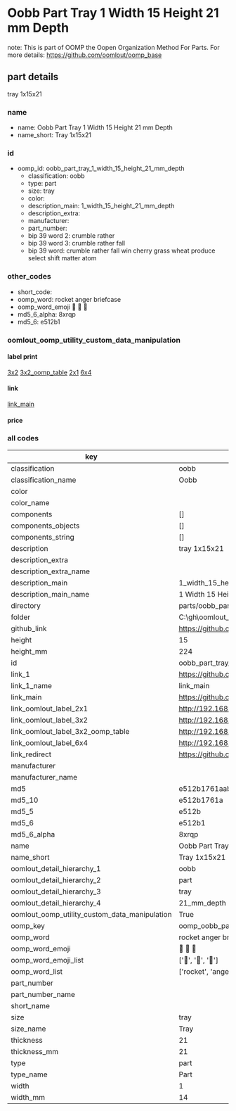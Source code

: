 # Oobb Part Tray 1 Width 15 Height 21 mm Depth  

note: This is part of OOMP the Oopen Organization Method For Parts. For more details: https://github.com/oomlout/oomp_base

##  part details
  



tray 1x15x21



### name
* name: Oobb Part Tray 1 Width 15 Height 21 mm Depth
* name_short: Tray 1x15x21 
### id
* oomp_id: oobb_part_tray_1_width_15_height_21_mm_depth
  * classification: oobb
  * type: part
  * size: tray
  * color: 
  * description_main: 1_width_15_height_21_mm_depth
  * description_extra: 
  * manufacturer: 
  * part_number: 
  * bip 39 word 2: crumble rather
  * bip 39 word 3: crumble rather fall
  * bip 39 word: crumble rather fall win cherry grass wheat produce select shift matter atom

### other_codes
* short_code: 
* oomp_word: rocket anger briefcase
* oomp_word_emoji :rocket: :anger: :briefcase:
* md5_6_alpha: 8xrqp
* md5_6: e512b1






### oomlout_oomp_utility_custom_data_manipulation
#### label print
[3x2](http://192.168.1.245:1112/?label=oomp%208xrqp)
[3x2_oomp_table](http://192.168.1.108:1112/?label=oomp%208xrqp)
[2x1](http://192.168.1.242:1112/?label=oomp%208xrqp)
[6x4](http://192.168.1.55:1112/?label=oomp%208xrqp)    

#### link

[link_main](https://github.com/oomlout/oomlout_oobb_version_4_generated_parts/tree/main/navigation_oomp/oobb/part/tray/1_width_15_height_21_mm_depth/part)                              

#### price







### all codes 
| key | value |  
| --- | --- |  
| classification | oobb |  
| classification_name | Oobb |  
| color |  |  
| color_name |  |  
| components | [] |  
| components_objects | [] |  
| components_string | [] |  
| description | tray 1x15x21 |  
| description_extra |  |  
| description_extra_name |  |  
| description_main | 1_width_15_height_21_mm_depth |  
| description_main_name | 1 Width 15 Height 21 mm Depth |  
| directory | parts/oobb_part_tray_1_width_15_height_21_mm_depth |  
| folder | C:\gh\oomlout_oobb_version_4_generated_parts\parts\oobb_part_tray_1_width_15_height_21_mm_depth |  
| github_link | https://github.com/oomlout/oomlout_oomp_part_src/tree/main/parts/oobb_part_tray_1_width_15_height_21_mm_depth |  
| height | 15 |  
| height_mm | 224 |  
| id | oobb_part_tray_1_width_15_height_21_mm_depth |  
| link_1 | https://github.com/oomlout/oomlout_oobb_version_4_generated_parts/tree/main/navigation_oomp/oobb/part/tray/1_width_15_height_21_mm_depth/part |  
| link_1_name | link_main |  
| link_main | https://github.com/oomlout/oomlout_oobb_version_4_generated_parts/tree/main/navigation_oomp/oobb/part/tray/1_width_15_height_21_mm_depth/part |  
| link_oomlout_label_2x1 | http://192.168.1.242:1112/?label=oomp%208xrqp |  
| link_oomlout_label_3x2 | http://192.168.1.245:1112/?label=oomp%208xrqp |  
| link_oomlout_label_3x2_oomp_table | http://192.168.1.108:1112/?label=oomp%208xrqp |  
| link_oomlout_label_6x4 | http://192.168.1.55:1112/?label=oomp%208xrqp |  
| link_redirect | https://github.com/oomlout/oomlout_oobb_version_4_generated_parts/tree/main/parts/oobb_tray_01_15_21 |  
| manufacturer |  |  
| manufacturer_name |  |  
| md5 | e512b1761aabbf3d9793bfb4a46c91a6 |  
| md5_10 | e512b1761a |  
| md5_5 | e512b |  
| md5_6 | e512b1 |  
| md5_6_alpha | 8xrqp |  
| name | Oobb Part Tray 1 Width 15 Height 21 mm Depth |  
| name_short | Tray 1x15x21  |  
| oomlout_detail_hierarchy_1 | oobb |  
| oomlout_detail_hierarchy_2 | part |  
| oomlout_detail_hierarchy_3 | tray |  
| oomlout_detail_hierarchy_4 | 21_mm_depth |  
| oomlout_oomp_utility_custom_data_manipulation | True |  
| oomp_key | oomp_oobb_part_tray_1_width_15_height_21_mm_depth |  
| oomp_word | rocket anger briefcase |  
| oomp_word_emoji | :rocket: :anger: :briefcase: |  
| oomp_word_emoji_list | [':rocket:', ':anger:', ':briefcase:'] |  
| oomp_word_list | ['rocket', 'anger', 'briefcase'] |  
| part_number |  |  
| part_number_name |  |  
| short_name |  |  
| size | tray |  
| size_name | Tray |  
| thickness | 21 |  
| thickness_mm | 21 |  
| type | part |  
| type_name | Part |  
| width | 1 |  
| width_mm | 14 |  
